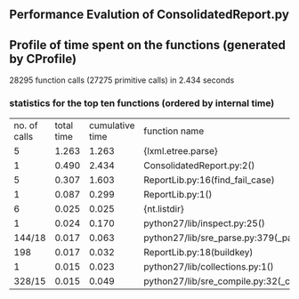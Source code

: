 ## Performance Evalution of ConsolidatedReport.py

## Profile of time spent on the functions (generated by CProfile)
28295 function calls (27275 primitive calls) in 2.434 seconds 

### statistics for the top ten functions (ordered by internal time)
<table>
	<tr>
		<td>no. of calls</td>
		<td>total time</td>
		<td>cumulative time</td>
		<td>function name</td>
	</tr>
	<tr>
		<td>5
		<td>1.263
		<td>1.263
		<td>{lxml.etree.parse}</td>
	</tr>
	<tr>
		<td>1
		<td>0.490
		<td>2.434
		<td>ConsolidatedReport.py:2(<module>)</td>
	</tr>
	<tr>
		<td>5
		<td>0.307
		<td>1.603
		<td>ReportLib.py:16(find_fail_case)</td>
	</tr>
	<tr>
		<td>1
		<td>0.087
		<td>0.299
		<td>ReportLib.py:1(<module>)</td>
	</tr>
	<tr>
		<td>6
		<td>0.025
		<td>0.025
		<td>{nt.listdir}</td>
	</tr>
	<tr>
		<td>1
		<td>0.024
		<td>0.170
		<td>python27/lib/inspect.py:25(<module>)</td>
	</tr>
	<tr>
		<td>144/18
		<td>0.017
		<td>0.063
		<td>python27/lib/sre_parse.py:379(_parse)</td>
	</tr>
	<tr>
		<td>198
		<td>0.017
		<td>0.032
		<td>ReportLib.py:18(buildkey)</td>
	</tr>
	<tr>
		<td>1
		<td>0.015
		<td>0.023
		<td>python27/lib/collections.py:1(<module>)</td>
	</tr>
	<tr>
		<td>328/15
		<td>0.015
		<td>0.049
		<td>python27/lib/sre_compile.py:32(_compile)
	</tr>

</table>

